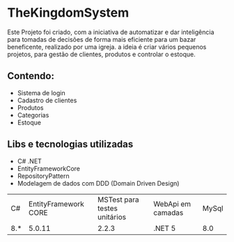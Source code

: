 # TheKingdomSystem
Este Projeto foi criado, com a iniciativa de automatizar e dar inteligência para tomadas de decisões de forma mais eficiente para um bazar beneficente, realizado por uma igreja.
a ideia é criar vários pequenos projetos, para gestão de clientes, produtos e controlar o estoque.

## Contendo:

* Sistema de login
* Cadastro de clientes
* Produtos
* Categorias
* Estoque

## Libs e tecnologias utilizadas

* C# .NET
* EntityFrameworkCore
* RepositoryPattern
* Modelagem de dados com DDD (Domain Driven Design)

<table>
  <tr>
    <td>C#</td>
    <td>EntityFramework CORE</td>
    <td>MSTest para testes unitários </td>
    <td>WebApi em camadas</td>
    <td>MySql</td>
  </tr>
  <tr>
    <td>8.*</td>
    <td>5.0.11</td>
    <td>2.2.3</td>
    <td>.NET 5</td>
    <td>8.0</td>
  </tr>
</table>
